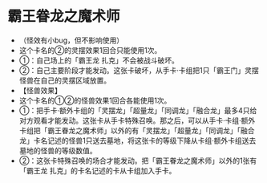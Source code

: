 # 霸王眷龙之魔术师
- （怪效有小bug，但不影响使用）
- 这个卡名的②的灵摆效果1回合只能使用1次。
- ①：自己场上的「霸王龙 扎克」不会被战斗破坏。
- ②：自己主要阶段才能发动。这张卡破坏，从手卡·卡组把1只「霸王门」灵摆怪兽在自己的灵摆区域放置。
- 【怪兽效果】
- 这个卡名的①②的怪兽效果1回合各能使用1次。
- ①：把手卡·额外卡组的「灵摆龙」「超量龙」「同调龙」「融合龙」最多4只给对方观看才能发动。这张卡从手卡特殊召唤。那之后，可以从手卡·卡组·额外卡组把「霸王眷龙之魔术师」以外的有「灵摆龙」「超量龙」「同调龙」「融合龙」卡名记述的怪兽1只送去墓地，将这张卡的等级下降从卡组·额外卡组送去墓地的怪兽的等级数值。
- ②：这张卡特殊召唤的场合才能发动。把「霸王眷龙之魔术师」以外的1张有「霸王龙 扎克」的卡名记述的卡从卡组加入手卡。
